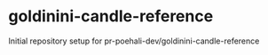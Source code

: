 # goldinini-candle-reference

Initial repository setup for pr-poehali-dev/goldinini-candle-reference